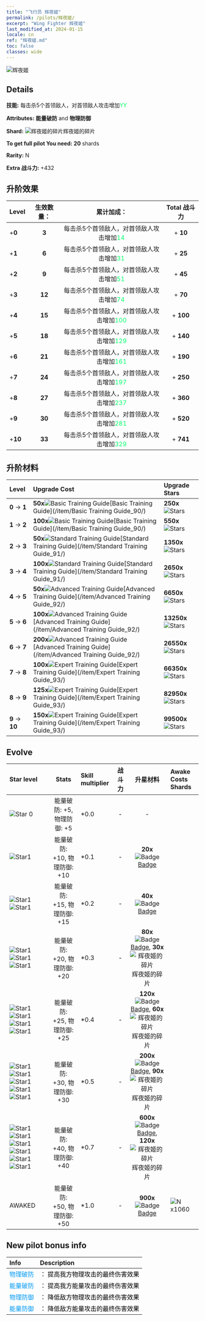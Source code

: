 ```yaml
---
title: "飞行员 辉夜姬"
permalink: /pilots/辉夜姬/
excerpt: "Wing Fighter 辉夜姬"
last_modified_at: 2024-01-15
locale: cn
ref: "辉夜姬.md"
toc: false
classes: wide
---
```



 ![辉夜姬](/images/pilots/aviator_piece_3004.png)

## Details

 **技能:** 每击杀5个首领敌人，对首领敌人攻击增加<span style="color: #03ff6b">YY</span><br/><span style="color: #000000;"></span> 

 **Attributes:** **能量破防** and **物理防御**

 **Shard:** ![辉夜姬的碎片](/images/pilots/Kaguya_Shard_p.png)辉夜姬的碎片 

 **To get full pilot You need:** **20** shards 

 **Rarity:** N 

 **Extra 战斗力:** +432 



## 升阶效果

  |  Level | 生效数量： |     累计加成：    | Total 战斗力 |
  |:----|:-----:|:-------------------:|:-------:|
  | +**0**  | **3**  | 每击杀5个首领敌人，对首领敌人攻击增加<span style="color: #03ff6b">14</span><br/><span style="color: #000000;"></span>  | + **10** |
  | +**1**  | **6**  | 每击杀5个首领敌人，对首领敌人攻击增加<span style="color: #03ff6b">31</span><br/><span style="color: #000000;"></span>  | + **25** |
  | +**2**  | **9**  | 每击杀5个首领敌人，对首领敌人攻击增加<span style="color: #03ff6b">51</span><br/><span style="color: #000000;"></span>  | + **45** |
  | +**3**  | **12**  | 每击杀5个首领敌人，对首领敌人攻击增加<span style="color: #03ff6b">74</span><br/><span style="color: #000000;"></span>  | + **70** |
  | +**4**  | **15**  | 每击杀5个首领敌人，对首领敌人攻击增加<span style="color: #03ff6b">100</span><br/><span style="color: #000000;"></span>  | + **100** |
  | +**5**  | **18**  | 每击杀5个首领敌人，对首领敌人攻击增加<span style="color: #03ff6b">129</span><br/><span style="color: #000000;"></span>  | + **140** |
  | +**6**  | **21**  | 每击杀5个首领敌人，对首领敌人攻击增加<span style="color: #03ff6b">161</span><br/><span style="color: #000000;"></span>  | + **190** |
  | +**7**  | **24**  | 每击杀5个首领敌人，对首领敌人攻击增加<span style="color: #03ff6b">197</span><br/><span style="color: #000000;"></span>  | + **250** |
  | +**8**  | **27**  | 每击杀5个首领敌人，对首领敌人攻击增加<span style="color: #03ff6b">237</span><br/><span style="color: #000000;"></span>  | + **360** |
  | +**9**  | **30**  | 每击杀5个首领敌人，对首领敌人攻击增加<span style="color: #03ff6b">281</span><br/><span style="color: #000000;"></span>  | + **520** |
  | +**10**  | **33**  | 每击杀5个首领敌人，对首领敌人攻击增加<span style="color: #03ff6b">329</span><br/><span style="color: #000000;"></span>  | + **741** |




## 升阶材料

  |  Level |      Upgrade Cost   |  Upgrade Stars  |
  |:-------|:--------------------|:----------------|
  | **0** -> **1**  | **50x**![Basic Training Guide](/images/item/Basic_Training_Guide_p.png)[Basic Training Guide](/item/Basic Training Guide_90/) | **250x**![Stars](/images/item/Stars_p.png) |
  | **1** -> **2**  | **100x**![Basic Training Guide](/images/item/Basic_Training_Guide_p.png)[Basic Training Guide](/item/Basic Training Guide_90/) | **550x**![Stars](/images/item/Stars_p.png) |
  | **2** -> **3**  | **50x**![Standard Training Guide](/images/item/Standard_Training_Guide_p.png)[Standard Training Guide](/item/Standard Training Guide_91/) | **1350x**![Stars](/images/item/Stars_p.png) |
  | **3** -> **4**  | **100x**![Standard Training Guide](/images/item/Standard_Training_Guide_p.png)[Standard Training Guide](/item/Standard Training Guide_91/) | **2650x**![Stars](/images/item/Stars_p.png) |
  | **4** -> **5**  | **50x**![Advanced Training Guide](/images/item/Advanced_Training_Guide_p.png)[Advanced Training Guide](/item/Advanced Training Guide_92/) | **6650x**![Stars](/images/item/Stars_p.png) |
  | **5** -> **6**  | **100x**![Advanced Training Guide](/images/item/Advanced_Training_Guide_p.png)[Advanced Training Guide](/item/Advanced Training Guide_92/) | **13250x**![Stars](/images/item/Stars_p.png) |
  | **6** -> **7**  | **200x**![Advanced Training Guide](/images/item/Advanced_Training_Guide_p.png)[Advanced Training Guide](/item/Advanced Training Guide_92/) | **26550x**![Stars](/images/item/Stars_p.png) |
  | **7** -> **8**  | **100x**![Expert Training Guide](/images/item/Expert_Training_Guide_p.png)[Expert Training Guide](/item/Expert Training Guide_93/) | **66350x**![Stars](/images/item/Stars_p.png) |
  | **8** -> **9**  | **125x**![Expert Training Guide](/images/item/Expert_Training_Guide_p.png)[Expert Training Guide](/item/Expert Training Guide_93/) | **82950x**![Stars](/images/item/Stars_p.png) |
  | **9** -> **10**  | **150x**![Expert Training Guide](/images/item/Expert_Training_Guide_p.png)[Expert Training Guide](/item/Expert Training Guide_93/) | **99500x**![Stars](/images/item/Stars_p.png) |




## Evolve

  |  Star level | Stats | Skill multiplier | 战斗力 | 升星材料 | Awake Costs Shards |
  |:------------|:-----:|:-------------------|:----------------:|:--------------------:|:-------------|
  | ![Star 0](/images/s0.png)  | 能量破防: +5, 物理防御: +5  | *0.0  | -  | -  |  |
  | ![Star1](/images/s1.png)  | 能量破防: +10, 物理防御: +10  | *0.1  | -  | **20x**![Badge](/images/item/Badge_p.png)[Badge](/item/Badge_94/)  |  |
  | ![Star1](/images/s1.png)![Star1](/images/s1.png)  | 能量破防: +15, 物理防御: +15  | *0.2  | -  | **40x**![Badge](/images/item/Badge_p.png)[Badge](/item/Badge_94/)  |  |
  | ![Star1](/images/s1.png)![Star1](/images/s1.png)![Star1](/images/s1.png)  | 能量破防: +20, 物理防御: +20  | *0.3  | -  | **80x**![Badge](/images/item/Badge_p.png)[Badge](/item/Badge_94/), **30x**![辉夜姬的碎片](/images/pilots/Kaguya_Shard_p.png)辉夜姬的碎片  |  |
  | ![Star1](/images/s1.png)![Star1](/images/s1.png)![Star1](/images/s1.png)![Star1](/images/s1.png)  | 能量破防: +25, 物理防御: +25  | *0.4  | -  | **120x**![Badge](/images/item/Badge_p.png)[Badge](/item/Badge_94/), **60x**![辉夜姬的碎片](/images/pilots/Kaguya_Shard_p.png)辉夜姬的碎片  |  |
  | ![Star1](/images/s1.png)![Star1](/images/s1.png)![Star1](/images/s1.png)![Star1](/images/s1.png)![Star1](/images/s1.png)  | 能量破防: +30, 物理防御: +30  | *0.5  | -  | **200x**![Badge](/images/item/Badge_p.png)[Badge](/item/Badge_94/), **90x**![辉夜姬的碎片](/images/pilots/Kaguya_Shard_p.png)辉夜姬的碎片  |  |
  | ![Star1](/images/s1.png)![Star1](/images/s1.png)![Star1](/images/s1.png)![Star1](/images/s1.png)![Star1](/images/s1.png)![Star1](/images/s1.png)  | 能量破防: +40, 物理防御: +40  | *0.7  | -  | **600x**![Badge](/images/item/Badge_p.png)[Badge](/item/Badge_94/), **120x**![辉夜姬的碎片](/images/pilots/Kaguya_Shard_p.png)辉夜姬的碎片  |  |
  | AWAKED  | 能量破防: +50, 物理防御: +50  | *1.0  | -  | **900x**![Badge](/images/item/Badge_p.png)[Badge](/item/Badge_94/)  |  ![N](/images/pilots/N_p.png) x1060 |



## New pilot bonus info

  |  Info |  Description |
  |:------|:-------------|
  | <span style="color: #0099f2">物理破防</span> | <span style="color: #000000;">： 提高我方物理攻击的最终伤害效果</span> |
  | <span style="color: #0099f2">能量破防</span> | <span style="color: #000000;">： 提高我方能量攻击的最终伤害效果</span> |
  | <span style="color: #0099f2">物理防御</span> | <span style="color: #000000;">： 降低敌方物理攻击的最终伤害效果</span> |
  | <span style="color: #0099f2">能量防御</span> | <span style="color: #000000;">： 降低敌方能量攻击的最终伤害效果</span> |

